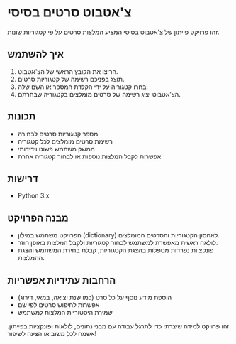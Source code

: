 # צ'אטבוט סרטים בסיסי

זהו פרויקט פייתון של צ'אטבוט בסיסי המציע המלצות סרטים על פי קטגוריות שונות.

## איך להשתמש

1. הריצו את הקובץ הראשי של הצ'אטבוט.
2. תוצג בפניכם רשימה של קטגוריות סרטים.
3. בחרו קטגוריה על ידי הקלדת המספר או השם שלה.
4. הצ'אטבוט יציג רשימה של סרטים מומלצים בקטגוריה שבחרתם.

## תכונות

- מספר קטגוריות סרטים לבחירה
- רשימת סרטים מומלצים לכל קטגוריה
- ממשק משתמש פשוט וידידותי
- אפשרות לקבל המלצות נוספות או לבחור קטגוריה אחרת

## דרישות

- Python 3.x

## מבנה הפרויקט

- הפרויקט משתמש במילון (dictionary) לאחסון הקטגוריות והסרטים המומלצים.
- לולאה ראשית מאפשרת למשתמש לבחור קטגוריות ולקבל המלצות באופן חוזר.
- פונקציות נפרדות מטפלות בהצגת הקטגוריות, קבלת בחירת המשתמש והצגת ההמלצות.

## הרחבות עתידיות אפשריות

- הוספת מידע נוסף על כל סרט (כמו שנת יציאה, במאי, דירוג)
- אפשרות לחיפוש סרטים לפי שם
- שמירת היסטוריית המלצות למשתמש

זהו פרויקט למידה שיצרתי כדי לתרגל עבודה עם מבני נתונים, לולאות ופונקציות בפייתון. אשמח לכל משוב או הצעה לשיפור!
